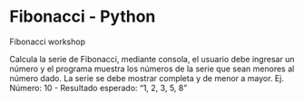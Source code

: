 # Fibonacci - Python
Fibonacci workshop

Calcula la serie de Fibonacci, mediante consola, el usuario debe ingresar un número y el programa muestra los números de la serie que sean menores al número dado. La serie se debe mostrar completa y de menor a mayor. Ej. Número: 10 - Resultado esperado: “1, 2, 3, 5, 8”
